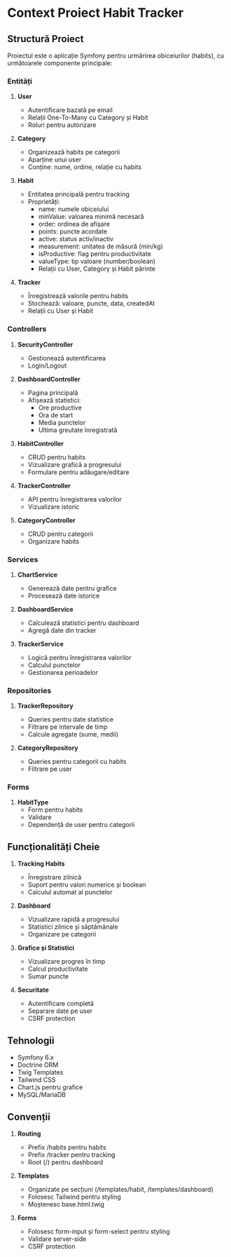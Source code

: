 # Context Proiect Habit Tracker

## Structură Proiect
Proiectul este o aplicație Symfony pentru urmărirea obiceiurilor (habits), cu următoarele componente principale:

### Entități
1. **User**
   - Autentificare bazată pe email
   - Relații One-To-Many cu Category și Habit
   - Roluri pentru autorizare

2. **Category**
   - Organizează habits pe categorii
   - Aparține unui user
   - Conține: nume, ordine, relație cu habits

3. **Habit**
   - Entitatea principală pentru tracking
   - Proprietăți:
     - name: numele obiceiului
     - minValue: valoarea minimă necesară
     - order: ordinea de afișare
     - points: puncte acordate
     - active: status activ/inactiv
     - measurement: unitatea de măsură (min/kg)
     - isProductive: flag pentru productivitate
     - valueType: tip valoare (number/boolean)
     - Relații cu User, Category și Habit părinte

4. **Tracker**
   - Înregistrează valorile pentru habits
   - Stochează: valoare, puncte, data, createdAt
   - Relații cu User și Habit

### Controllers
1. **SecurityController**
   - Gestionează autentificarea
   - Login/Logout

2. **DashboardController**
   - Pagina principală
   - Afișează statistici:
     - Ore productive
     - Ora de start
     - Media punctelor
     - Ultima greutate înregistrată

3. **HabitController**
   - CRUD pentru habits
   - Vizualizare grafică a progresului
   - Formulare pentru adăugare/editare

4. **TrackerController**
   - API pentru înregistrarea valorilor
   - Vizualizare istoric

5. **CategoryController**
   - CRUD pentru categorii
   - Organizare habits

### Services
1. **ChartService**
   - Generează date pentru grafice
   - Procesează date istorice

2. **DashboardService**
   - Calculează statistici pentru dashboard
   - Agregă date din tracker

3. **TrackerService**
   - Logică pentru înregistrarea valorilor
   - Calculul punctelor
   - Gestionarea perioadelor

### Repositories
1. **TrackerRepository**
   - Queries pentru date statistice
   - Filtrare pe intervale de timp
   - Calcule agregate (sume, medii)

2. **CategoryRepository**
   - Queries pentru categorii cu habits
   - Filtrare pe user

### Forms
1. **HabitType**
   - Form pentru habits
   - Validare
   - Dependență de user pentru categorii

## Funcționalități Cheie
1. **Tracking Habits**
   - Înregistrare zilnică
   - Suport pentru valori numerice și boolean
   - Calculul automat al punctelor

2. **Dashboard**
   - Vizualizare rapidă a progresului
   - Statistici zilnice și săptămânale
   - Organizare pe categorii

3. **Grafice și Statistici**
   - Vizualizare progres în timp
   - Calcul productivitate
   - Sumar puncte

4. **Securitate**
   - Autentificare completă
   - Separare date pe user
   - CSRF protection

## Tehnologii
- Symfony 6.x
- Doctrine ORM
- Twig Templates
- Tailwind CSS
- Chart.js pentru grafice
- MySQL/MariaDB

## Convenții
1. **Routing**
   - Prefix /habits pentru habits
   - Prefix /tracker pentru tracking
   - Root (/) pentru dashboard

2. **Templates**
   - Organizate pe secțiuni (/templates/habit, /templates/dashboard)
   - Folosesc Tailwind pentru styling
   - Moștenesc base.html.twig

3. **Forms**
   - Folosesc form-input și form-select pentru styling
   - Validare server-side
   - CSRF protection 